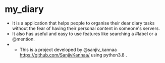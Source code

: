 # my_diary

- It is a application that helps people to organise their dear diary tasks without the fear of having their personal content in someone's servers.
- It also has useful and easy to use features like searching a #label or a @mention.
- - This is a project developed by @sanjiv_kannaa https://github.com/SanjivKannaa/ using python3.8 .
